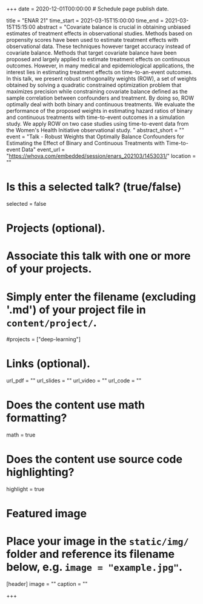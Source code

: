 +++
date = 2020-12-01T00:00:00  # Schedule page publish date.

title = "ENAR 21"
time_start = 2021-03-15T15:00:00
time_end = 2021-03-15T15:15:00
abstract = "Covariate balance is crucial in obtaining unbiased estimates of treatment effects in observational studies. Methods based on propensity scores have been used to estimate treatment effects with observational data. These techniques however target accuracy instead of covariate balance. Methods that target covariate balance have been proposed and largely applied to estimate treatment effects on continuous outcomes. However, in many medical and epidemiological applications, the interest lies in estimating treatment effects on time-to-an-event outcomes. In this talk, we present robust orthogonality weights (ROW), a set of weights obtained by solving a quadratic constrained optimization problem that maximizes precision while constraining covariate balance defined as the sample correlation between confounders and treatment. By doing so, ROW optimally deal with both binary and continuous treatments. We evaluate the performance of the proposed weights in estimating hazard ratios of binary and continuous treatments with time-to-event outcomes in a simulation study. We apply ROW on two case studies using time-to-event data from the Women's Health Initiative observational study.  "
abstract_short = ""
event = "Talk - Robust Weights that Optimally Balance Confounders for Estimating the Effect of Binary and Continuous Treatments with Time-to-event Data"
event_url = "https://whova.com/embedded/session/enars_202103/1453031/"
location = ""

# Is this a selected talk? (true/false)
selected = false

# Projects (optional).
#   Associate this talk with one or more of your projects.
#   Simply enter the filename (excluding '.md') of your project file in `content/project/`.
#projects = ["deep-learning"]

# Links (optional).
url_pdf = ""
url_slides = ""
url_video = ""
url_code = ""

# Does the content use math formatting?
math = true

# Does the content use source code highlighting?
highlight = true

# Featured image
# Place your image in the `static/img/` folder and reference its filename below, e.g. `image = "example.jpg"`.
[header]
image = ""
caption = ""

+++

